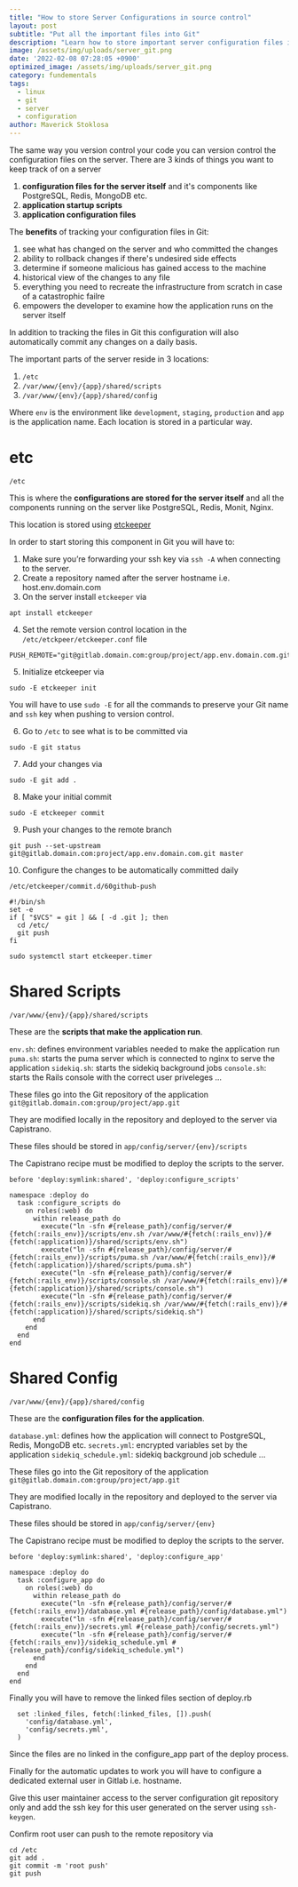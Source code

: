 ```yaml
---
title: "How to store Server Configurations in source control"
layout: post
subtitle: "Put all the important files into Git"
description: "Learn how to store important server configuration files in Git Version control so you have a historical view of changes."
image: /assets/img/uploads/server_git.png
date: '2022-02-08 07:28:05 +0900'
optimized_image: /assets/img/uploads/server_git.png
category: fundementals
tags:
  - linux
  - git
  - server
  - configuration
author: Maverick Stoklosa
---
```


The same way you version control your code you can version control the configuration files on the server. There are 3 kinds of things you want to keep track of on a server

1. **configuration files for the server itself** and it's components like PostgreSQL, Redis, MongoDB etc.
2. **application startup scripts**
3. **application configuration files**

The **benefits** of tracking your configuration files in Git:

1. see what has changed on the server and who committed the changes
2. ability to rollback changes if there's undesired side effects
3. determine if someone malicious has gained access to the machine
4. historical view of the changes to any file
5. everything you need to recreate the infrastructure from scratch in case of a catastrophic failre
6. empowers the developer to examine how the application runs on the server itself

In addition to tracking the files in Git this configuration will also automatically commit any changes on a daily basis.

The important parts of the server reside in 3 locations:

1. `/etc`
2. `/var/www/{env}/{app}/shared/scripts`
3. `/var/www/{env}/{app}/shared/config`

Where `env` is the environment like `development`, `staging`, `production` and `app` is the application name. Each location is stored in a particular way.

# etc

`/etc`

This is where the **configurations are stored for the server itself** and all the components running on the server like PostgreSQL, Redis, Monit, Nginx.

This location is stored using [etckeeper](http://joeyh.name/code/etckeeper/)

In order to start storing this component in Git you will have to:

1. Make sure you’re forwarding your ssh key via `ssh -A` when connecting to the server.
2. Create a repository named after the server hostname i.e. host.env.domain.com
3. On the server install `etckeeper` via

```
apt install etckeeper
```

4. Set the remote version control location in the `/etc/etckpeer/etckeeper.conf` file

```
PUSH_REMOTE="git@gitlab.domain.com:group/project/app.env.domain.com.git”
```

5. Initialize etckeeper via

```
sudo -E etckeeper init
```

You will have to use `sudo -E` for all the commands to preserve your Git name and `ssh` key when pushing to version control.

6. Go to `/etc` to see what is to be committed via

```
sudo -E git status
```

7. Add your changes via

```
sudo -E git add .
```

8. Make your initial commit

```
sudo -E etckeeper commit
```

9. Push your changes to the remote branch


```
git push --set-upstream git@gitlab.domain.com:project/app.env.domain.com.git master
```

10. Configure the changes to be automatically committed daily

```
/etc/etckeeper/commit.d/60github-push
```

```
#!/bin/sh
set -e
if [ "$VCS" = git ] && [ -d .git ]; then
  cd /etc/
  git push
fi
```

```
sudo systemctl start etckeeper.timer
```

# Shared Scripts

`/var/www/{env}/{app}/shared/scripts`

These are the **scripts that make the application run**.

`env.sh`: defines environment variables needed to make the application run
`puma.sh`: starts the puma server which is connected to nginx to serve the application
`sidekiq.sh`: starts the sidekiq background jobs
`console.sh`: starts the Rails console with the correct user priveleges
...

These files go into the Git repository of the application `git@gitlab.domain.com:group/project/app.git`

They are modified locally in the repository and deployed to the server via Capistrano.

These files should be stored in `app/config/server/{env}/scripts`

The Capistrano recipe must be modified to deploy the scripts to the server.

```
before 'deploy:symlink:shared', 'deploy:configure_scripts'

namespace :deploy do
  task :configure_scripts do
    on roles(:web) do
      within release_path do
        execute("ln -sfn #{release_path}/config/server/#{fetch(:rails_env)}/scripts/env.sh /var/www/#{fetch(:rails_env)}/#{fetch(:application)}/shared/scripts/env.sh")
        execute("ln -sfn #{release_path}/config/server/#{fetch(:rails_env)}/scripts/puma.sh /var/www/#{fetch(:rails_env)}/#{fetch(:application)}/shared/scripts/puma.sh")
        execute("ln -sfn #{release_path}/config/server/#{fetch(:rails_env)}/scripts/console.sh /var/www/#{fetch(:rails_env)}/#{fetch(:application)}/shared/scripts/console.sh")
        execute("ln -sfn #{release_path}/config/server/#{fetch(:rails_env)}/scripts/sidekiq.sh /var/www/#{fetch(:rails_env)}/#{fetch(:application)}/shared/scripts/sidekiq.sh")
      end
    end
  end
end
```

# Shared Config

`/var/www/{env}/{app}/shared/config`

These are the **configuration files for the application**.

`database.yml`: defines how the application will connect to PostgreSQL, Redis, MongoDB etc.
`secrets.yml`: encrypted variables set by the application
`sidekiq_schedule.yml`: sidekiq background job schedule
...

These files go into the Git repository of the application `git@gitlab.domain.com:group/project/app.git`

They are modified locally in the repository and deployed to the server via Capistrano.

These files should be stored in `app/config/server/{env}`

The Capistrano recipe must be modified to deploy the scripts to the server.

```
before 'deploy:symlink:shared', 'deploy:configure_app'

namespace :deploy do
  task :configure_app do
    on roles(:web) do
      within release_path do
        execute("ln -sfn #{release_path}/config/server/#{fetch(:rails_env)}/database.yml #{release_path}/config/database.yml")
        execute("ln -sfn #{release_path}/config/server/#{fetch(:rails_env)}/secrets.yml #{release_path}/config/secrets.yml")
        execute("ln -sfn #{release_path}/config/server/#{fetch(:rails_env)}/sidekiq_schedule.yml #{release_path}/config/sidekiq_schedule.yml")
      end
    end
  end
end
```

Finally you will have to remove the linked files section of deploy.rb

```
  set :linked_files, fetch(:linked_files, []).push(
    'config/database.yml',
    'config/secrets.yml',
  )
```

Since the files are no linked in the configure_app part of the deploy process.

Finally for the automatic updates to work you will have to configure a dedicated external user in Gitlab i.e. hostname.

Give this user maintainer access to the server configuration git repository only and add the ssh key for this user generated on the server using `ssh-keygen`.

Confirm root user can push to the remote repository via

```
cd /etc
git add .
git commit -m 'root push'
git push
```

